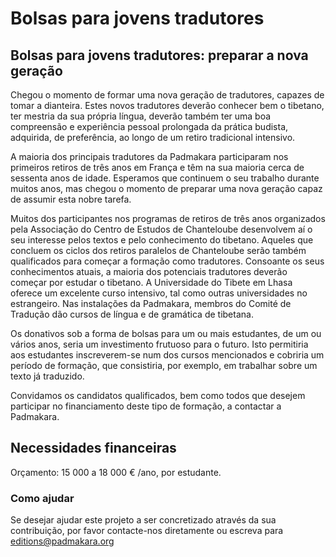 #  Bolsas para jovens tradutores 

##  Bolsas para jovens tradutores: preparar a nova geração 

Chegou o momento de formar uma nova geração de tradutores, capazes de tomar a dianteira. Estes novos tradutores deverão conhecer bem o tibetano, ter mestria da sua própria língua, deverão também ter uma boa compreensão e experiência pessoal prolongada da prática budista, adquirida, de preferência, ao longo de um retiro tradicional intensivo. 

A maioria dos principais tradutores da Padmakara participaram nos primeiros retiros de três anos em França e têm na sua maioria cerca de sessenta anos de idade. Esperamos que continuem o seu trabalho durante muitos anos, mas chegou o momento de preparar uma nova geração capaz de assumir esta nobre tarefa. 

Muitos dos participantes nos programas de retiros de três anos organizados pela Associação do Centro de Estudos de Chanteloube desenvolvem aí o seu interesse pelos textos e pelo conhecimento do tibetano. Aqueles que concluem os ciclos dos retiros paralelos de Chanteloube serão também qualificados para começar a formação como tradutores. Consoante os seus conhecimentos atuais, a maioria dos potenciais tradutores deverão começar por estudar o tibetano. A Universidade do Tibete em Lhasa oferece um excelente curso intensivo, tal como outras universidades no estrangeiro. Nas instalações da Padmakara, membros do Comité de Tradução dão cursos de língua e de gramática de tibetana. 

Os donativos sob a forma de bolsas para um ou mais estudantes, de um ou vários anos, seria um investimento frutuoso para o futuro. Isto permitiria aos estudantes inscreverem-se num dos cursos mencionados e cobriria um período de formação, que consistiria, por exemplo, em trabalhar sobre um texto já traduzido. 

Convidamos os candidatos qualificados, bem como todos que desejem participar no financiamento deste tipo de formação, a contactar a Padmakara. 

##  Necessidades financeiras 

Orçamento: 15 000 a 18 000 € /ano, por estudante. 

###  Como ajudar 

Se desejar ajudar este projeto a ser concretizado através da sua contribuição, por favor contacte-nos diretamente ou escreva para [ editions@padmakara.org ](mailto:editions@padmakara.org)
